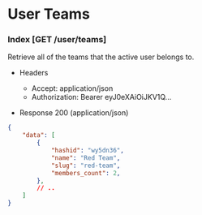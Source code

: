 # User Teams

### Index [GET /user/teams]

Retrieve all of the teams that the active user belongs to.

+ Headers

    + Accept: application/json
    + Authorization:  Bearer eyJ0eXAiOiJKV1Q...

+ Response 200 (application/json)

```json
{
    "data": [
        {
            "hashid": "wy5dn36",
            "name": "Red Team",
            "slug": "red-team",
            "members_count": 2,
        },
        // ..
    ]
}
```
